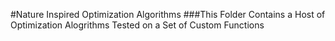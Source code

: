 #Nature Inspired Optimization Algorithms
###This Folder Contains a Host of Optimization Alogrithms Tested on a Set of Custom Functions
